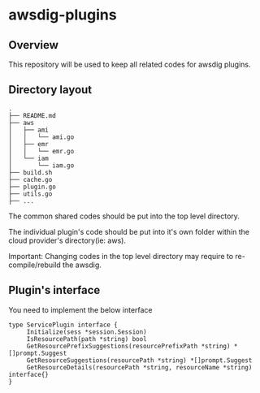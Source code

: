 # awsdig-plugins

## Overview

This repository will be used to keep all related codes for awsdig plugins.

## Directory layout

    .
    ├── README.md
    ├── aws
    │   ├── ami
    │   │   └── ami.go
    │   ├── emr
    │   │   └── emr.go
    │   └── iam
    │       └── iam.go
    ├── build.sh
    ├── cache.go
    ├── plugin.go
    ├── utils.go
    ├── ...

The common shared codes should be put into the top level directory.

The individual plugin's code should be put into it's own folder within the cloud provider's directory(ie: aws).

Important: Changing codes in the top level directory may require to re-compile/rebuild the awsdig.

## Plugin's interface

You need to implement the below interface

    type ServicePlugin interface {
         Initialize(sess *session.Session)
         IsResourcePath(path *string) bool
         GetResourcePrefixSuggestions(resourcePrefixPath *string) *[]prompt.Suggest
         GetResourceSuggestions(resourcePath *string) *[]prompt.Suggest
         GetResourceDetails(resourcePath *string, resourceName *string) interface{}
    }

